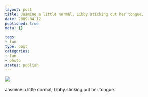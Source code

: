 ```yaml
--- 
layout: post
title: Jasmine a little normal, Libby sticking out her tongue.
date: 2009-04-12
published: true
meta: {}

tags: 
- fun
type: post
categories: 
- fun
- photo
status: publish
---
```

![](http://media.eick.us/2011/06/4Lbi8pbnEm7pdzjnZl7wp7dvo1_500.jpg)<br /><br />Jasmine a little normal, Libby sticking out her tongue.
